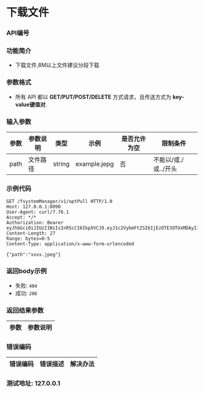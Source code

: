 下载文件
=================================

### API编号

### 功能简介
* 下载文件,8M以上文件建议分段下载

### 参数格式

* 所有 API 都以 **GET/PUT/POST/DELETE** 方式请求，且传送方式为 **key-value键值对**.

### 输入参数


 参数           |参数说明                 |  类型       |   示例         |是否允许为空|  限制条件
----------------|-------------------------|-------------|----------------|------------|---------------------
path            |文件路径                 |string       |  example.jepg  |否          |不能以/或./或../开头


### 示例代码

    GET /fsystemManager/v1/optPull HTTP/1.0
    Host: 127.0.0.1:8090
    User-Agent: curl/7.76.1
    Accept: */*
    Authorization: Bearer eyJhbGciOiJIUzI1NiIsInR5cCI6IkpXVCJ9.eyJ1c2VybmFtZSI6IjEzOTE3OTUxMDAyIiwiZXhwIjoxNzM3NTEzNDMwLCJwYXNzd29yZCI6ImxvdmVAMTIzNDU2In0.5uGXZeluzZINWPsAt3nD0TOvGjOUudTJVnOKT7qDfxQ
    Content-Length: 27
    Range: bytes=0-5
    Content-Type: application/x-www-form-urlencoded

    {"path":"xxxx.jpeg"}

### 返回body示例

* 失败: `404`
* 成功: `206`


### 返回结果参数

参数            | 参数说明
----------------|-------------------------------


### 错误编码

错误编码    | 错误描述                  | 解决办法
------------|---------------------------|------------------

### 测试地址: 127.0.0.1

